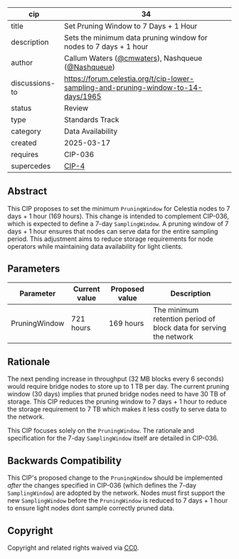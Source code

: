 | cip | 34 |
| - | - |
| title            | Set Pruning Window to 7 Days + 1 Hour                                                              |
| description      | Sets the minimum data pruning window for nodes to 7 days + 1 hour             |
| author           | Callum Waters ([@cmwaters](https://github.com/cmwaters)), Nashqueue ([@Nashqueue](https://github.com/Nashqueue)) |
| discussions-to   | <https://forum.celestia.org/t/cip-lower-sampling-and-pruning-window-to-14-days/1965>                 |
| status           | Review                                                                                             |
| type             | Standards Track                                                                                    |
| category         | Data Availability                                                                                  |
| created          | 2025-03-17                                                                                         |
| requires         | CIP-036                                                                                            |
| supercedes | [CIP-4](./cip-004.md) |

## Abstract

This CIP proposes to set the minimum `PruningWindow` for Celestia nodes to 7 days + 1 hour (169 hours). This change is intended to complement CIP-036, which is expected to define a 7-day `SamplingWindow`. A pruning window of 7 days + 1 hour ensures that nodes can serve data for the entire sampling period. This adjustment aims to reduce storage requirements for node operators while maintaining data availability for light clients.

## Parameters

| Parameter     | Current value | Proposed value | Description                                                    |
|---------------|---------------|----------------|----------------------------------------------------------------|
| PruningWindow | 721 hours     | 169 hours      | The minimum retention period of block data for serving the network |

## Rationale

The next pending increase in throughput (32 MB blocks every 6 seconds) would require bridge nodes to store up to 1 TB per day. The current pruning window (30 days) implies that pruned bridge nodes need to have 30 TB of storage. This CIP reduces the pruning window to 7 days + 1 hour to reduce the storage requirement to 7 TB which makes it less costly to serve data to the network.

This CIP focuses solely on the `PruningWindow`. The rationale and specification for the 7-day `SamplingWindow` itself are detailed in CIP-036.

## Backwards Compatibility

This CIP's proposed change to the `PruningWindow` should be implemented *after* the changes specified in CIP-036 (which defines the 7-day `SamplingWindow`) are adopted by the network. Nodes must first support the new `SamplingWindow` before the `PruningWindow` is reduced to 7 days + 1 hour to ensure light nodes dont sample correctly pruned data.

## Copyright

Copyright and related rights waived via [CC0](https://github.com/celestiaorg/CIPs/blob/main/LICENSE).
